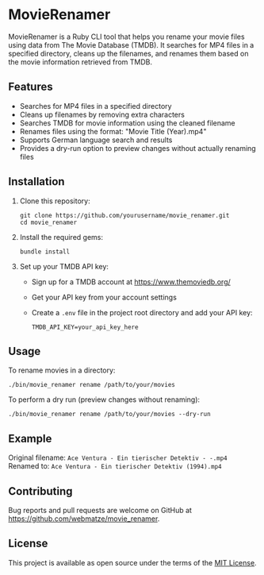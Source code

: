 # MovieRenamer

MovieRenamer is a Ruby CLI tool that helps you rename your movie files using data from The Movie Database (TMDB). It searches for MP4 files in a specified directory, cleans up the filenames, and renames them based on the movie information retrieved from TMDB.

## Features

- Searches for MP4 files in a specified directory
- Cleans up filenames by removing extra characters
- Searches TMDB for movie information using the cleaned filename
- Renames files using the format: "Movie Title (Year).mp4"
- Supports German language search and results
- Provides a dry-run option to preview changes without actually renaming files

## Installation

1. Clone this repository:

   ```
   git clone https://github.com/yourusername/movie_renamer.git
   cd movie_renamer
   ```

2. Install the required gems:

   ```
   bundle install
   ```

3. Set up your TMDB API key:
   - Sign up for a TMDB account at <https://www.themoviedb.org/>
   - Get your API key from your account settings
   - Create a `.env` file in the project root directory and add your API key:

     ```
     TMDB_API_KEY=your_api_key_here
     ```

## Usage

To rename movies in a directory:

```
./bin/movie_renamer rename /path/to/your/movies
```

To perform a dry run (preview changes without renaming):

```
./bin/movie_renamer rename /path/to/your/movies --dry-run
```

## Example

Original filename: `Ace Ventura - Ein tierischer Detektiv - -.mp4`
Renamed to: `Ace Ventura - Ein tierischer Detektiv (1994).mp4`

## Contributing

Bug reports and pull requests are welcome on GitHub at <https://github.com/webmatze/movie_renamer>.

## License

This project is available as open source under the terms of the [MIT License](https://opensource.org/licenses/MIT).

